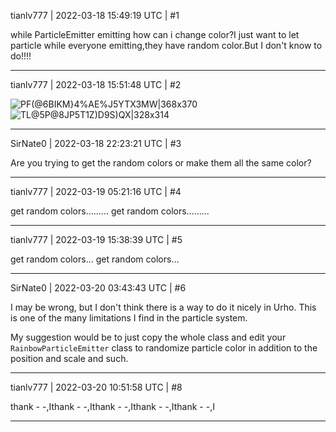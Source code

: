 tianlv777 | 2022-03-18 15:49:19 UTC | #1

while ParticleEmitter  emitting how can i change color?I just want to let particle while everyone emitting,they have random color.But I don't know to do!!!!

-------------------------

tianlv777 | 2022-03-18 15:51:48 UTC | #2

![PF(@6BIKM}4%AE%J5YTX3MW|368x370](upload://ePQxvbsyFsvHzo3ve5bDrKmX793.png)
![TL@5P@8JP5T1Z)D9S)QX|328x314](upload://wHvNnE7Ra4jsrOXctVb5yH4lIFU.png)

-------------------------

SirNate0 | 2022-03-18 22:23:21 UTC | #3

Are you trying to get the random colors or make them all the same color?

-------------------------

tianlv777 | 2022-03-19 05:21:16 UTC | #4

get random colors.........
get random colors.........

-------------------------

tianlv777 | 2022-03-19 15:38:39 UTC | #5

get random colors…
get random colors…

-------------------------

SirNate0 | 2022-03-20 03:43:43 UTC | #6

I may be wrong, but I don't think there is a way to do it nicely in Urho. This is one of the many limitations I find in the particle system. 

My suggestion would be to just copy the whole class and edit your `RainbowParticleEmitter` class to randomize particle color in addition to the position and scale and such.

-------------------------

tianlv777 | 2022-03-20 10:51:58 UTC | #8

thank - -,Ithank - -,Ithank - -,Ithank - -,Ithank - -,I

-------------------------

